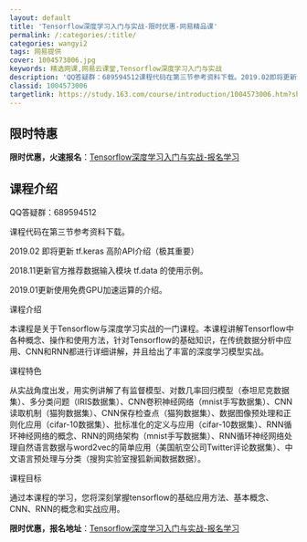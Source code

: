 ```yaml
---
layout: default
title: 'Tensorflow深度学习入门与实战-限时优惠-网易精品课'
permalink: /:categories/:title/
categories: wangyi2
tags: 网易提供
cover: 1004573006.jpg
keywords: 精选网课,网易云课堂,Tensorflow深度学习入门与实战
description: 'QQ答疑群：689594512课程代码在第三节参考资料下载。2019.02即将更新tf.keras高阶API介绍（极其重'
classid: 1004573006
targetlink: https://study.163.com/course/introduction/1004573006.htm?share=1&shareId=1025206652&utm_campaign=share&utm_medium=iphoneShare&utm_source=&utm_u=1025206652
---
```


## 限时特惠

**限时优惠，火速报名**：[Tensorflow深度学习入门与实战-报名学习](https://study.163.com/course/introduction/1004573006.htm?share=1&shareId=1025206652&utm_campaign=share&utm_medium=iphoneShare&utm_source=&utm_u=1025206652)

## 课程介绍

QQ答疑群：689594512

课程代码在第三节参考资料下载。



2019.02 即将更新 tf.keras 高阶API介绍（极其重要）



2018.11更新官方推荐数据输入模块 tf.data 的使用示例。

2019.01更新使用免费GPU加速运算的介绍。



课程介绍

本课程是关于Tensorflow与深度学习实战的一门课程。本课程讲解Tensorflow中各种概念、操作和使用方法，针对Tensorflow的基础知识，在传统数据分析中应用、CNN和RNN都进行详细讲解，并且给出了丰富的深度学习模型实战。



课程特色

从实战角度出发，用实例讲解了有监督模型、对数几率回归模型（泰坦尼克数据集）、多分类问题（IRIS数据集）、CNN卷积神经网络（mnist手写数据集）、CNN读取机制（猫狗数据集）、CNN保存检查点（猫狗数据集）、数据图像预处理和正则化应用（cifar-10数据集）、批标准化的定义与应用（cifar-10数据集）、RNN循环神经网络的概念、RNN的网络架构（mnist手写数据集）、RNN循环神经网络处理自然语言数据与word2vec的简单应用（美国航空公司Twitter评论数据集）、中文语言预处理与分类（搜狗实验室搜狐新闻数据数据）。



课程目标

通过本课程的学习，您将深刻掌握tensorflow的基础应用方法、基本概念、CNN、RNN的概念和实战应用。

**限时优惠，报名地址**：[Tensorflow深度学习入门与实战-报名学习](https://study.163.com/course/introduction/1004573006.htm?share=1&shareId=1025206652&utm_campaign=share&utm_medium=iphoneShare&utm_source=&utm_u=1025206652)

